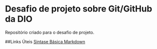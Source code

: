 # Desafio de projeto sobre Git/GitHub da DIO
Repositório criado para o desafio de projeto.

##Links Úteis
[Sintase Básica Markdown](https://www.markdownguide.org/basic-syntax/)
